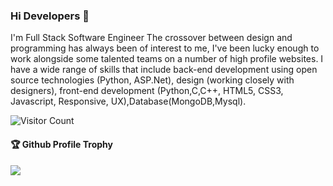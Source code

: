 ### Hi Developers 👋

<!-- [![YouTube Badge](https://img.shields.io/badge/YouTube-DeveloperFunnel-red)](https://www.youtube.com/developerfunnel) -->


I'm
Full Stack Software Engineer
The crossover between design and programming has always been of interest to me, I've been lucky enough to work alongside some talented teams on a number of high profile websites. I have a wide range of skills that include back-end development using open source technologies (Python, ASP.Net), design (working closely with designers), front-end development (Python,C,C++, HTML5, CSS3, Javascript, Responsive, UX),Database(MongoDB,Mysql).


![Visitor Count](https://profile-counter.glitch.me/aayush2694/count.svg)

<div>
  <h4>🏆 Github Profile Trophy</h4>
  <a href="https://github.com/ryo-ma/github-profile-trophy">
    <img src="https://github-profile-trophy.vercel.app/?username=aayush2694&column=7"/>
  </a>
</div>


<!--

Here are some ideas to get you started:

- 🔭 I’m currently working on ...
- 🌱 I’m currently learning ...
- 👯 I’m looking to collaborate on ...
- 🤔 I’m looking for help with ...
- 💬 Ask me about ...
- 📫 How to reach me: ...
- 😄 Pronouns: ...
- ⚡ Fun fact: .....

-->
